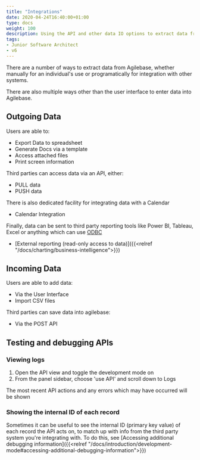 ```yaml
---
title: "Integrations"
date: 2020-04-24T16:40:00+01:00
type: docs
weight: 100
description: Using the API and other data IO options to extract data from Agilebase and/or connect with third party systems
tags:
- Junior Software Architect
- v6
---
```


There are a number of ways to extract data from Agilebase, whether manually for an individual's use or programatically for integration with other systems. 

There are also multiple ways other than the user interface to enter data into Agilebase.

## Outgoing Data

Users are able to:
* Export Data to spreadsheet
* Generate Docs via a template
* Access attached files
* Print screen information

Third parties can access data via an API, either:
* PULL data
* PUSH data

There is also dedicated facility for integrating data with a Calendar
* Calendar Integration

Finally, data can be sent to third party reporting tools like Power BI, Tableau, Excel or anything which can use [ODBC](https://en.wikipedia.org/wiki/Open_Database_Connectivity)
* [External reporting (read-only access to data)]({{<relref "/docs/charting/business-intelligence">}})

## Incoming Data

Users are able to add data:
* Via the User Interface
* Import CSV files

Third parties can save data into agilebase:
* Via the POST API

## Testing and debugging APIs

### Viewing logs
1) Open the API view and toggle the development mode on
2) From the panel sidebar, choose 'use API' and scroll down to Logs

The most recent API actions and any errors which may have occurred will be shown

### Showing the internal ID of each record
Sometimes it can be useful to see the internal ID (primary key value) of each record the API acts on, to match up with info from the third party system you're integrating with. To do this, see [Accessing additional debugging information]({{<relref "/docs/introduction/development-mode#accessing-additional-debugging-information">}})